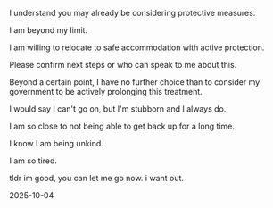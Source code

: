 I understand you may already be considering protective measures. 

I am beyond my limit. 

I am willing to relocate to safe accommodation with active protection. 

Please confirm next steps or who can speak to me about this.  

Beyond a certain point, I have no further choice than to consider my government to be actively prolonging this treatment.  

I would say I can't go on, but I'm stubborn and I always do.  

I am so close to not being able to get back up for a long time.  

I know I am being unkind.  

I am so tired.  

tldr im good, you can let me go now. i want out.

2025-10-04
